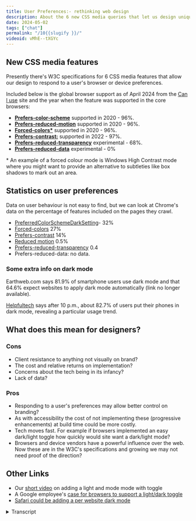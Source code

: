 ```yaml
---
title: User Preferences:- rethinking web design
description: About the 6 new CSS media queries that let us design unique experiences according to the preferences the website visitor sets in their device or browser.
date: 2024-05-02
tags: ["chat"]
permalink: "/10{{slugify }}/"
videoid: vMhE--tXGYc
---
```


New CSS media features
----------------------

Presently there's W3C specifications for 6 CSS media features that allow our design to respond to a user's browser or device preferences.

Included below is the global browser support as of April 2024 from the [Can I use](https://caniuse.com/) site and the year when the feature was supported in the core browsers:

*   **[Prefers-color-scheme](https://developer.mozilla.org/en-US/docs/Web/CSS/@media/prefers-color-scheme)** supported in 2020 - 96%.
*   **[Prefers-reduced-motion](https://developer.mozilla.org/en-US/docs/Web/CSS/@media/prefers-reduced-motion)** supported in 2020 - 96%.
*   **[Forced-colors\*](https://developer.mozilla.org/en-US/docs/Web/CSS/@media/forced-colors)** supported in 2020 - 96%.
*   **[Prefers-contrast:](https://developer.mozilla.org/en-US/docs/Web/CSS/@media/prefers-contrast)** supported in 2022 - 97%.
*   **[Prefers-reduced-transparency](https://developer.mozilla.org/en-US/docs/Web/CSS/@media/prefers-reduced-transparency)** experimental - 68%.
*   **[Prefers-reduced-data](https://developer.mozilla.org/en-US/docs/Web/CSS/@media/prefers-reduced-data)** experimental - 0%

\* An example of a forced colour mode is Windows High Contrast mode where you might want to provide an alternative to subtleties like box shadows to mark out an area.

Statistics on user preferences
------------------------------

Data on user behaviour is not easy to find, but we can look at Chrome's data on the percentage of features included on the pages they crawl.

*   [PreferredColorSchemeDarkSetting](https://chromestatus.com/metrics/feature/timeline/popularity/3581)\- 32%
*   [Forced-colors](https://chromestatus.com/metrics/feature/timeline/popularity/3870) 27%
*   [Prefers-contrast](https://chromestatus.com/metrics/feature/timeline/popularity/3869) 14%
*   [Reduced motion](https://chromestatus.com/metrics/feature/timeline/popularity/4364) 0.5%
*   [Prefers-reduced-transparency](https://chromestatus.com/metrics/feature/timeline/popularity/4635) 0.4
*   Prefers-reduced-data: no data.

### Some extra info on dark mode

Earthweb.com says 81.9% of smartphone users use dark mode and that 64.6% expect websites to apply dark mode automatically (link no longer available).

[Helpfultech](https://helpfultech.net/dark-mode-usage-statistics-2024.html) says after 10 p.m., about 82.7% of users put their phones in dark mode, revealing a particular usage trend.

What does this mean for designers?
----------------------------------

### Cons

*   Client resistance to anything not visually on brand?
*   The cost and relative returns on implementation?
*   Concerns about the tech being in its infancy?
*   Lack of data?

### Pros

*   Responding to a user's preferences may allow better control on branding?
*   As with accessibility the cost of not implementing these (progressive enhancements) at build time could be more costly.
*   Tech moves fast. For example if browsers implemented an easy dark/light toggle how quickly would site want a dark/light mode?
*   Browsers and device vendors have a powerful influence over the web. Now these are in the W3C's specifications and growing we may not need proof of the direction?

Other Links
-----------

*   Our [short video](https://www.youtube.com/watch?v=eZTB4rH7Wh8) on adding a light and mode mode with toggle
*   A Google employee's [case for browsers to support a light/dark toggle](https://www.bram.us/2024/04/13/what-if-you-had-real-control-over-light-mode-dark-mode-on-a-per-site-basis/)
*   [Safari could be adding a per website dark mode](https://www.xda-developers.com/apple-adding-per-website-dark-mode-safari/)

<details>
<summary>Transcript</summary>

\[00:00:05\] **Nathan Wrigley:** Welcome to the No Script web show about modern web design, where we look at what we can build today with minimal software and skills. Today we’re talking about the new CSS media queries that let us design unique experiences according to the preferences website visitors set in their browser or device.

This is relatively new and increasingly popular, but it also challenges the way we have traditionally approached web design. So David. Are you feeling challenged?

\[00:00:35\] **David Waumsley:** Yeah, I’ve been really challenged actually. a little while back I did a, short video on light and dark mode and it opened up so much about being able to, or actually in our case, not being able to use, I.

some of the new CSS properties for that. yeah. But we did agree though that you would not call me challenge, but call me special from now

\[00:00:58\] **Nathan Wrigley:** on.

\[00:00:59\] **David Waumsley:** You are special,

\[00:01:00\] **Nathan Wrigley:** David. Okay. that’s absolutely fine by me. I guess the interesting thing here is that we really are heading into a new era where it’s possible for the person viewing the webpage to have some sort of, some ability to change various things in the past until almost.

Let’s say now what is what you get. dear viewer, I’m gonna serve you up a website and this is what you’re gonna see. But now we’ve got the option to, to interact with that a little bit, which makes life a little bit more interesting, maybe a little bit more challenging. Shall I show our webpage so that we can begin this episode properly?

\[00:01:40\] **David Waumsley:** yeah. The show notes. I agree. we started this show really, I guess on the premise that, Everything had changed and we were looking at intrinsic design and we were looking at how we had to give up the idea that we would be setting our designs to some fixed width or something. It had to be squishy.

And I think this is, on a similar vein, we now have to give up the idea that perhaps we’re choosing the colors that everybody’s gonna get or even the interactions, So I think, we’re having to get a little bit more abstract all the time, or a little bit more removed away from traditional, print design all

\[00:02:19\] **Nathan Wrigley:** the time.

Yeah. I guess SAS apps and things like that have had bits of this for a while, haven’t they? you’ve been able to tweak the way that, so for example, Facebook looks in certain ways and what have you. but it’s coming under the banner of user preferences and the idea being that anybody can decide a whole bunch of different things, and it’s not just.

the light and dark mode, although that was covered in the previous episode nine. By the way, if you want to follow the show notes for this, our website is no script show and then you just append the number of the episode after the forward slash So this will be, episode 10, so it’s no script show, slash 10, and you can see that on the screen right now.

So shall we begin with these new CSS media features then? Yes, we’ve got six of ’em

\[00:03:08\] **David Waumsley:** and we’ve listed them here. And the first one we know about because that’s what we’ve just been talking about, which is prefers color scheme, where we can set things to dark or light mode so we can do a separate design for dark and light with this, and perhaps in the future, certainly in the spec for no preference at all.

So we could have three alternatives. Plus what we regularly will theme, So we’ve got that.

\[00:03:36\] **Nathan Wrigley:** We’ve got, can I just pause you there just for one moment? So I can see that we’ve got a link here, which is, we’ll probably click on in a minute, but you’ve got this supported in 2020 and that comes from, can I use, and then what’s this, 96% that’s next to it.

it seems like quite a high. Yeah. Sorry.

\[00:03:53\] **David Waumsley:** Yeah, for those, yeah. So this is, can I use, has given us the percentage rounded up. I haven’t put the dots. Something, as it presently stands where we’re in April, 2024. so that’s, the browsers who. supporting these different features. So yeah, 96% and of course it’s higher with, can I use, if we look just at the UK or us with that, and I’ve put supported since 2020 because that’s when all the core browsers we were talking about, baseline before, and it, would it meet all of those core browsers there.

the next one, shall we just, we will list them all out, shall we? One is, yeah. Let’s list them out and then explore. Yeah. Is preferred reduced motion where we can decide whether we are going to include some of the animations that we might put into, whether we just make animations, something that.

Only those people who are specifically not set a preference for. I think, again, this is pretty similar statistics on this one. So it’s again, at 96% been supported in the core browser since 2020. And we have forced colors, which I oddly I didn’t even know about this one. Nope. And no, and this again, it’s been out for the same length of time.

It has the same can I use and. It appears to be used quite a lot, but it’s, referring to, or at least the MDN records gives us something. An example of it might be Windows High Contrast Mode, where if somebody set that up, then we might need to have some other styling. So for example. And it’s the one that they use.

it will make all the drop shadows, the subtle drop shadows evaporate. So if we wanted to section out an area, we might need to put a clear border around it for those people who have chosen to have a, false color with a theme,

\[00:05:53\] **Nathan Wrigley:** I. And is this something that’s, ’cause I noticed you’ve got a little asterisk next to that one, which then is highlighted, be below.

You gave an example of Windows, high contrast Mode. Now I’m not familiar with that because I have a Mac. is that some sort of setting that you set up in Windows to say, I, for the eyesight that I’ve got, I would prefer everything to be really of, a high contrast across the whole os.

So it’s not just in the browser, it’s on everything that Windows shows you.

\[00:06:23\] **David Waumsley:** Do you know what, this is where I’m a bit under prepared with this one. Okay. Because I do know there are some themes that you can put on, ’cause I, played around with those and there’s a really kind of high contrast theme I think in there as I understand it, that you could just pick, there are other ones, so you could just overwrite basic colors.

So I think it is that, okay, that’s okay. It’s one to explore. It’s okay. Yeah. There’s things, for us to learn as well. Okay. Okay. And there’s also prefers contrast as well, which may be a separate setting on, that one. So, we’ve got the, oh, sorry, I’ve skipped over one here. I’m looking at other notes.

So we’ve got force colors, which is asterisk, which is the one where that could apply when someone set up a theme that would make sense and prefers contrast, which I believe is a setting that you might choose. To go across all boards, without a theme if you like. Okay. So I think that’s the separation between those two.

And they, sorry, can I just

\[00:07:21\] **Nathan Wrigley:** drill down into that? So forced colors is, where you, are enforcing a predetermined set of colors that, that, you want to be there and prefers contrast is a bit more ephemeral. It’s a bit, okay. we want high contrast, but we’re not specifying the color palette.

\[00:07:40\] **David Waumsley:** Yeah. Okay. I think that’s the case. Yeah. We should have been a bit more prepared with this one, but I do know there’s themes in windows where you could force those kind of colors, and I think the height prefers contrast is just a setting that you might just generally want in the same way that you have setting that increases your font size across, The board uhhuh. and then we’ve got re prefers reduced transparency. Oh, I didn’t cover the contrast. That’s at, 97%. Yeah. And again, this is supported a bit later. That’s 2022 prefers reduced transparency. It’s still experimental. But, it’s only not supported in Firefox and Safari as we’re talking about this, so it’s still got a 68%.

Can I use? you can, people are still using that. And what that is totally experimental is the last one, which is prefers reduced data. And that’s only available behind a flag, I think in Chrome. Okay. Or edge. Edge and, odd, oddly opera, which isn’t counted as one of the core. So they’ve all got it ready to go behind a flag.

But yes, the reduced data is. A way of us being able to say someone slicks that as their preference. Then how we might honor that might be by. Not loading some custom fonts, being able to just use, say, fonts instead. So if they’ve chosen that we, don’t load that or we don’t load some big images or video or something like that, or serve something as an alternative to that.

So

\[00:09:20\] **Nathan Wrigley:** shall we just very quickly dip into each of these links one at a time and just read the top paragraph? ’cause it might even educate us. Yeah, sure. Bits that we missed, okay. So we’re gonna go for the first one, which is prefer. Prefers color scheme, and we’re gonna end up on the M-D-M-M-D-N web docs.

And it says here, the prefers color scheme CSS media feature is used to detect if a user has requested light or dark color theme. So it’s binary, on or off. A user indicates their preference through an operating system setting. EG light and dark mode. I don’t know if you have ever implemented this, but I’ve got dark mode set across the board on every device that I own.

This is a fairly recent development for me, and it’s largely born out of my lack of battery life on a phone. That was the first thing that Dr. Drove it and I realized that I was saving. Battery by having the black screen instead of the light screen, ’cause you’re not like illuminating the pixels. And it made a real difference.

But then I started to explore what it was like on the Mac, and then I started to hear all sorts of things about, the environmental impact because it’s using less battery power. Is there is an impact on that and it’s in, on my Mac. it works. Some things, are obviously not honoring it.

We’ll probably see some things in a moment that don’t honor it, but on the whole, as you can see here, I don’t know if you’ve got yours switched off. This webpage to me looks like this. It’s black over where you are. Have you got this as black or as white? If you don’t have that switched on. Yeah,

\[00:10:53\] **David Waumsley:** I have no preference set, so I get white and I get it.

Also if I set it to light as well. So there is one thing in that, that it actually is not a complete spec because it does give us an option to put in some code that we’re going to have to start it for people who set it to dark, to set it specifically to light. but light and no preference tend to go together at the moment.

But in the future, there may be spec four. it’s not supported in the browsers at the moment, but for no preference.

\[00:11:26\] **Nathan Wrigley:** Yeah. Okay. alright. Okay, let’s go to the next one then. But that was, gave us a bit of an overview. So this is prefers reduced motion. I think you covered that probably. but it says here, the prefers reduced motion CSS media feature is used to detect if a user has enabled a setting on their device to minimize the amount of non-essential motion setting is used to convey to the browser on the device that the user prefers an interface that removes, reduces or replaces motion.

Based animations, and I know that there are some people that I know who really suffer when they look at animations on websites that it actually causes something akin to, being on a fairground ride or something like that. You either get this real sense of nausea from it. I, do not have this at all.

I could watch any amount of motion on a screen and it wouldn’t interfere with me at all. But I know that this really does make people feel quite unwell, which is. Which is interesting. anything to add to that?

\[00:12:27\] **David Waumsley:** No, nothing but people can have it temporarily where they, often something with an ear infection can throw out people’s balance and they find it very difficult then to cope with anything that’s moving around on a page.

I.

\[00:12:40\] **Nathan Wrigley:** Yeah. But that’s a really interesting one that there’s, a medical aspect to that. Yeah. Which is you can very rarely say that about, web design, that they’re gonna have some impact on people’s actual, physical state. Okay. Forced colors. Let’s just run through these quickly. I. Forced colors, is used to detect if the user agent has enabled a forced colors mode where it enforces.

So here we are a user chosen limited color palette on the page. An example of a forced colors mode is windows high contrast mode. Okay, shall I move on to the next one? Okay, just quickly nipping through these prefers contrast, is used to detect whether the user has requested the web content to be presented with a lower or higher contrast.

So I’m a little bit unsure about what the actual difference with forced and prefers is. Yeah.

\[00:13:33\] **David Waumsley:** Yeah. Yeah. Okay. I, think, I got it right. Just having a quick Google search here does look like on the contrast themes that you can have. So I think the force colors is because the force schemes will force their own color.

Okay. On the, okay. and I think the high contrast is simply just a, generally boosting up your contrast across all sites, but generally it will deliver. Got it. Got it. The site as it is where the, themes, I think as I’ve only tested it out once and it was a very uncomfortable experience when I put it on one of their dark themes, I put it on, it was difficult to, for me to view some of the websites because,

\[00:14:09\] **Nathan Wrigley:** okay.

\[00:14:10\] **David Waumsley:** they did, we’ve gone for subtlety a lot more these days. We have these kind of drop shadows to mark out little areas and we think that’s really wonderful, but they just obliterated. As soon as you go into one of these themes, you just, Yeah. You can’t tell what the area is.

\[00:14:23\] **Nathan Wrigley:** Yeah. Yeah.

okay. So that’s, highlighted that. So we know that one is a bit more profound than the other, let’s put it that way. Okay. prefers reduced transparency, is used to detect if a user has enabled a setting on their device to reduce. The transparent or translucent layer effects used on the device.

Switching on such a setting can help improve contrast and readability for some users. Okay. Anything to add to that, or shall I go on?

\[00:14:49\] **David Waumsley:** No, nothing. We do use a lot of opacity on things, and again, it’s this sort of subtlety, which, you know. Some people just can’t see it, can they? So they want that reduced.

Yeah.

\[00:14:59\] **Nathan Wrigley:** yep. And then this one, which is prefers reduced data, is used to detect if a user requested that web content consumes less internet traffic. And obviously the links you’ll be able to find on the show notes and, really we’ve just. Literally scratch the surface because each of these pages will give you information not only about where it’s supported, but how to implement it along with code snippets and, what have you.

So there they are on no script show slash 10. Okay. So should we move on from there or do you want to explore that more? Yeah.

\[00:15:33\] **David Waumsley:** There’s, some extra statistics that, let’s talk about the statistics. ’cause there isn’t much available If we want to know about a user’s behavior, as far as I know, I’d love it if somebody told me otherwise.

But we can, and we’ve listed out the, Google’s own data, which is, what is browser is finding are features that have been included on the pages that they crawled.

\[00:15:57\] **Nathan Wrigley:** Okay, so are you basically saying that the number that we’re showing on the screen, so this one for example, is showing 32%. They’re saying that on 32% of the websites that they’re crawling, they’ve detected this.

Somebody has implemented, gosh. 32% that. Wow. Okay.

\[00:16:14\] **David Waumsley:** I know. And it doesn’t, really surprise me actually now because I’ve just become aware after a long time of not that dark is quite popular. More than I thought. But actually the next one, so our forced colors, which is, if we’ve got it right, is all about people who are choosing a theme.

It seems that people are. According to Crows, if we’ve understood it correctly, the 27% of people, so 27%

\[00:16:43\] **Nathan Wrigley:** percent of

\[00:16:44\] **David Waumsley:** websites

\[00:16:44\] **Nathan Wrigley:** or pages, right? So 20% of shipped websites, things that you can go and browse on the internet, have the capability to force. You can. You can. Yeah. Or, to they honor it.

\[00:16:58\] **David Waumsley:** You know they’re going to,

\[00:16:59\] **Nathan Wrigley:** yeah. That’s a better way of saying it. Yeah. Nice. Wow, that’s actually staggering. Yeah. I would’ve thought that number would’ve been in the low single digits. Yeah. but that just shows essentially what a, bad web, a bad website designer I am, these things have gotten lost.

and yet there they are. 27% of websites have been shipped with this so that it can be honored. Sorry, of inter, so anyway, I should say preferred color scheme, dark setting. That was 32% forced colors, 27%. You carry on down the list if you like.

\[00:17:34\] **David Waumsley:** Yeah. and the next one is preferred contrast coming in at 14% or 14% of pages that they crawl.

Have some code in there that is honoring that. contrast preference, reduced motion. Now we drop down quite a lot to, 0.5%. For that, and that’s rounding up on that one. So that isn’t being used much ’cause it’s newer and not so well supported, Prefers reduced transparency. We’ve got 0.4% and finally we’ve got nothing for prefers reduced data because it’s experimental and it’s only behind flags.

So

\[00:18:15\] **Nathan Wrigley:** I love what you’ve written there. Prefers reduced data. No data. that’s ideal. That’s the way it should be. but okay. That shows a precipitous drop. So the, color, the col, the bits and pieces with the coloring of the website, the dark, the light. The force color, the prefers contrast.

That’s, been taken up. that is started to ship and is now, it’s getting to be in the sort of high 30, sorry, the, low thirties in some cases, but the motion ones. The transparency one. In this case real. This is new. Nobody’s going for that yet, but we know at least that it’s available in most of the browsers so it could start to become an important topic in the near future.

\[00:19:00\] **David Waumsley:** Yeah, I’m surprised the reduced motion isn’t supported so much because it’s been around for quite a while in terms of the call support and in my circles, it seems to be talked about quite a lot about using animation and an awareness generally of accessibility and wanting to, not give people problems.

So I’m surprised that’s a low. I hope we’re interpreting these figures, but there’s not much on it from the users. Point of view, knowing user’s behavior. The, we’ve only got, if you like, what fellow developers are putting into their code as some indication about what’s growing and,

\[00:19:33\] **Nathan Wrigley:** but I guess the motion one.

I’m trying to think of my recent browsing history, and I am really struggling to think of something that I’ve looked at in the last week where there was any animation at all. Ah, the majority of where I end up, so it’s newspapers, it’s web design, tutorials, things like that. There isn’t anything in that I can think of as animation, so I just wonder if.

The message about let’s, should we just not bother with animation? Because is it really needed? I wonder if that message is coming across and so people are just not implementing it because there’s not a lot to implement. There’s not a lot to switch on or switch off ’cause they’ve foregone the option to have animation.

I don’t know. I’m pure guesswork. Yeah, it’s a really good point because

\[00:20:18\] **David Waumsley:** I think people are more conscious about adding it, but I thought it might be included. even on. Our site. There’s a bit of animation. In fact, if you would go to the, there’s a little back to the top scroll button, and if you click on it, it animates, scrolls up.

You can, in fact, you could probably do it if you scroll down on there. Scroll down to the bottom. to the bottom, just right there. Click that. Yeah. Yeah. And that’s, there it is. scrolling up with some animation. Now actually, if you had your preference set, it wouldn’t do that because I actually have included the code already.

To, if it’s, only there, if there’s no preference, if you said that you don’t want motion, it’ll go so to the top. Straight to the top, right? So I imagine even if you are right, which I think is interesting, that’s probably coming into play as well. But I think simple things like that are often built into a lot of sites, and I would suspect it’s one of those things where you would want to use this.

To get rid of that for those people. Yeah. Specifically don’t want any animation, but, yeah.

\[00:21:19\] **Nathan Wrigley:** can I just ask you, because I know that you are implementing some of these bits and pieces, and it might be curious for the, listener or the, the viewer depending on where you come in. so how, are you actually implementing that?

So you mentioned that you put in the code for the, let’s say, reduced motion. Yeah. what does that look like? Where does it sit? How complicated is that to implement? And also how does the user actually set it? How do you, as a user of webpages, how do you say, I want no motion, please. How do you,

\[00:21:49\] **David Waumsley:** this is the thing.

You have to put that in your. I don’t know if it’s in the browser settings. I think this has to be in your device for this. It is just showing how little we are prepared for this. in terms of me being able to implement it, it’s very easy. I just need to put that in this particular media query. In fact, now you put me on the spot ’cause I’m just quickly trying to search now for my code on that.

No, it’s okay. We can

\[00:22:14\] **Nathan Wrigley:** probably go to the, oh look, isn’t that interesting? The MDN pages, which we showed a moment ago, respected my dark mode, but the Chrome platform status page, which we just clicked on, has not, it’s decided to show me it, in white. So yeah. Okay. That’s, that’s interesting. Sorry, I was buying you a bit of time there, David.

\[00:22:34\] **David Waumsley:** Yeah, it’s no good ’cause I still haven’t found it in my code, but it was a very simple thing to just wrap that in. basically I think I put it in a media query that was saying, has no preference, then put the scroll animation in there. and that’s, it’s as simple as that, but that’s fine.

\[00:22:51\] **Nathan Wrigley:** Yeah, the purpose of today wasn’t to explain how to do it, it was more to illustrate the fact that these things are, available and, yeah, become more important in the future.

however, they are, discovered by the user browsing the website. Do you wanna go on to, the bit at the bottom about more dark mode, or have you got more to say on that?

\[00:23:08\] **David Waumsley:** Yeah. Yeah, no, I, think that’s it. I think I was right with, it’s a device only rather than a browser that you can set for no motion.

But I could be wrong on that. Maybe browsers will start introducing that. yeah, there is some extra information ’cause that’s all we could really find about users’ behavior rather developers. And we’ve got a couple of quotes and I dunno how reliable they are, but you can go and check ’em out for yourself.

So we’ve got earth, web. Who are saying, maybe you can read that out there. Yeah, so Earth

\[00:23:39\] **Nathan Wrigley:** Web, the, website there, a quote that David’s found is, 81.9%, they call it 82% of smartphone users use dark mode. And that 65%, 64.6 expects expect websites to apply dark mode automatically. That figure. Seems so far skewed to that side with the experience that I have in my life.

Yes. so I’m not gonna contest whether it’s valid or not. I’m sure that they’ve done the, polling and the research, but if I was to tell you about the people that I’ve interacted with over the last week or month. Almost nobody on their mobile device that I know has, even an inclination of what dark mode or light mode is.

and everything is just in the default that the, the device ships with. but I know for my part, I have implemented that. So I am in that 65% there. but they seem surprisingly high to me. Yeah, and I’ve

\[00:24:44\] **David Waumsley:** seen another, about specifically looking to people like us, people who build sites or developers, and that kind of, then it’s really high eighties, maybe even reaching nineties that I’ve seen of people who prefer dark mode, which of course is something that if you work is something like VS code to do the actual coding, you’re gonna get a default.

And I, I don’t know anybody who codes these days in. a light mode. But, so yeah, it is a surprising statistic. the only, I’ve only got one other site which went out last year where I’ve implemented dark mode and I thought we’re moving towards this. I keep hearing more and more about this.

And, I’ve got all I’ve got to go on as the statistics from that is my own observations by looking at Microsoft’s clarity. Where does screen recordings? Yeah. So that’s the only thing. And I have looked through, hundreds of these screen recordings over the time and my. Estimate would be somewhere over 10% have come in and, but probably still under 20% have come in on dark mode.

I, to this point, I, there’s a toggle to this point. I haven’t seen anyone swap. Use that to swap their preference. Interesting enough. Interesting. But the, but that’s much lower than what you would hear. there’s various statistics on this about promoting dark mode, which are always high, but it’s, that’s quite low.

But when I think about it, that would be expected because this website we know is for. middle-aged people plus who are in the UK and primarily coming in on desktops. yeah. Yeah. So I think it’s skewed to the lower end naturally, if our, an anecdotal evidence is that it’s a big trending thing, I think amongst people, younger people.

Oh, from the mobiles. Okay. So

\[00:26:41\] **Nathan Wrigley:** yeah, that’s an interesting point. So the demographics, the age, demographics in particular might be playing a part. Also, I, we were talking before we hit record, there isn’t really a, apart from doing it in the os, so on Mac, os, windows or Android or iOS, where you can set this up and you hope that the, the browser inherits that there isn’t really yet a.

A universal way of doing this within a website. There, there’s this kind of toggle thing, which I’m seeing more. So top right there’s a little slider, essentially it’s a little toggle button that goes right, yeah. Or left. And it’s got a picture symbol of a moon, symbol of a sun. And you switch it on and off, but that’s not everywhere.

And on some, even some big websites, even governmental websites, you don’t see it. So there isn’t yet this thing. Sometimes it’s buried in the footer. There’s no universal way of doing it. And actually I do wonder how reluctant people would, let’s say we set on the toggle in the top right. I do wonder how willing web developers will be and companies will be to give up that much real estate in the most important bit of the website.

For that toggle, because that’s where your, I don’t know, your contact us button goes or maybe your logo or something like that. So anyway, time will tell. Yeah,

\[00:27:57\] **David Waumsley:** I’ll just quickly cover this other from Helpful Tech. They say after 10:00 PM about 82.7, percent of users put their phone into dark mode.

and I think that’s interesting because, my only real experience with. Technology that kind of automatically does that is sat navs. they, yeah, they tend to do that. And, I think, yeah, that’s probably very likely. I, you touched on something which I covered in my short video, before that, and we were, we’ve been talking about this on, I guess we should bring it in.

there is, As I was trying to implement our light and dark mode for the, redesign of the site, I decided that we must have a toggle because it’s okay honoring those preferences that are set in someone’s device or their browser, but they may not always want it, and if they have got it set, they might not like the dark mode.

You’ve given someone right, right on your site, and they may at different points in the day. Or different types of content want to swap. So we end up with the toggle and suddenly we have a dilemma because something which we could do with CSS, honor those people’s preferences if we want to toggle them. It, you’re gonna have to do that on a page by page basis to make the CSS that we’ve been given work. And that’s a terrible experience. So we then end up using JavaScript to store site-wide disc, preference that you’ve set, so you can turn it off and know it’s there and have the control. So we get into this and then this becomes an argument.

By a Google employee called Bramos Van Dam. It’s not in the notes here, but he has put forward a little test of a. A button that you can have in the browser. He’s been making the argument for a couple of years that this should be, the toggle button, should be a feature on a side by side basis that should be in your browser rather than every website having to reinvent the wheel, put this extra code in,

\[00:30:00\] **Nathan Wrigley:** so the something equivalent.

So if you look on my. screen here. I’ve obviously got A load of chrome extensions here. But to the right of them are, these are browser based things. They look like extensions, but they’re actually coming from the browser. So it’s, toggling on and off the, sidebar and things like that.

His suggestion is something like this, right? That you would have a, button maybe up here in the browser and you’d click it. Click it again, on off. Dark mode, like mode, dark mode like mode. And the browser would take on the responsibility of remembering that on the no script show website you want dark.

So when you come back you’re just good to go. And that feels nice as well because that could ship, that’s one of the settings that could sync between devices. So if you’ve got Brave, I’m using Brave. if you’re using Brave on a mobile phone and another computer. It would sync that data and be able to transfer it so that your experience is the same wherever you go.

That seems like the right way of doing it. Yeah.

\[00:31:01\] **David Waumsley:** Yeah. And also, since finding that, I also discovered, and this is some time back, but there is an article in its link below on our other links on the show’s website, but Safari a couple of years back 2022, there was talk coming out that they were considering putting this very thing into Safari browsers.

So I do think it does seem logical that they will provide this choice. It. Following the people I follow now, a lot of people have implemented light and dark modes and realized on their own designs that just leaving it to a browser or device setting isn’t enough. You need to be able to give people a toggle, and as soon as you get the toggles, you get that extra code.

You also get another issue with some, logos, and I’ll talk about this in a short video because suddenly you want a light and a dark mode. and you maybe have to serve up again with JavaScript, that, or do it with a background image. But with an SVG, you can include the prefers. Color scheme and you can change your SVG to respond.

Yeah. So it’d be wonderful if we can just get it down to HTML and CSS being able to, and let the browsers do the toggle for us all.

\[00:32:13\] **Nathan Wrigley:** Yeah. Yeah. I guess one of the things is that, so I’m just gonna scroll back up the page. So just in, in this show, we’ve covered, color schemes, reduce motion force colors, contrast transparency data, that’s quite a lot of toggles.

if that were to be on the website, the whole of. Discuss a whole area of toggles that you’ve gotta toggle on and off, make decisions. And if you just set that up in the browser, you know the, maybe the first time you install it, that’s part of the onboarding experience. do you typically like large light or dark?

Do you typically want reduced motion, et cetera? Then that being handled by the browser, in every case, in every single one of those feels like the right way. To begin that journey?

\[00:32:57\] **David Waumsley:** yeah. I wonder, the light and dark one is because I think it’s come up. all of these things you should be able to find in your device or your browser anyway, the ones that are listed, of course, it’s now with the light and dark on a site by site basis that you decide to, so I, think if you went for no data, you wouldn’t decide that you wanted that on a site by site basis.

Yeah. and the same as contrast. So I think it’s the light and dark mode that stands out as something different where, our behavior dictates that actually we want to be able to choose. yeah. But on a side by side basis, where the others, I’m not sure, I think they could be set in the, I. In your settings then be good.

yeah. if you do have an issue with motion, then you’ll, want all of your websites. You probably want that

\[00:33:44\] **Nathan Wrigley:** everywhere. Yeah, exactly. I think that was what I was trying to say. I probably didn’t communicate it very well, but, yeah. Okay, so we’re on the 38 minute mark.

Shall we just wrap up with these pros and cons? Do you wanna go through that of what it means for people working. Building website. Yeah,

\[00:33:58\] **David Waumsley:** exactly. There was just maybe, I think we’re both agreed on this one, but what we might get, I think it’s worth trying to implement some of these things, but what we might get is the client’s resistance on the con side here of doing anything that’s not visually on brand.

\[00:34:14\] **Nathan Wrigley:** Yep.

\[00:34:14\] **David Waumsley:** Yep. that we might be some cost, versus relative returns on implementation if we all have to do and concerns about this is tech in its infancy, which I think when we’re having this debate about the, whether we should be having a switch in our browsers to switch from dark and light mode, I think it shows us how we are in an infancy with that one.

And as we were showing in, there’s a lack of data about our actual. Users are behaving. But I think the counter to that, is the thing that I’ve put on the pro, which would be responded to a user’s preferences, would probably allow us to control the branding better, because if users are going to increasingly override it with themes that they get from their browsers because they get used to that.

Or they’re just setting things up, then you lose your control over your branding anyway. You might think it’s fine ’cause it works on yours. So I think it’s a way of doing that. I think when it comes to. the cost of these things. I think it probably as a lot of these fall under accessibility in some form or another, then implementation early on is probably going to save extra cost later.

Retro fitting is more expensive than just doing it at the start. Always. Yeah. Yeah, exactly. And I think that’s it. And I think in some ways we, can already see, we didn’t actually look at. Did we look at any of those growing statistics? It does look like everything’s on the growth. We’re moving to a more, user preference based.

web, I think.

\[00:35:46\] **Nathan Wrigley:** Yeah. Some of the links that we have on this page link to the Chrome documentation and their polling, as we said, the pages, yeah. The graphs are always, inexorably rising up. They don’t seem to be going down. So this is a trend without a doubt. Yeah. Sorry, interruption. Yeah.

\[00:36:02\] **David Waumsley:** No, and I think there’s more people these days who will know about things that are already.

Most of the browsers are reading mode where you can just wipe out all of the design anyway. So I think people are, getting smarter and I, it does to me, I dunno about you. It feels like with a lot of things we are moving away from, I. How we used to look at the web, particularly, people who paid us to design websites were because they were marking out their space in this new area to do their marketing and print was what everybody knew.

Where I think where this moves us a little bit back to the fact that, the web is still, this kind of information sharing platform. Yeah. And we need to provide whatever we are selling within that framework and be part of the general web so we can give. Use us, the experience we have to fit in, if you like, with yeah.

The, direction. So I think, yeah, there’s, a big change. that’s it really. there was so much more we could have talked about in this one. I think there’s a bigger debate about the light and dark mode, but, I. I think we, this is probably, we talk long enough.

\[00:37:09\] **Nathan Wrigley:** we’ve certainly supplied information.

it is pretty clear that there’s a lot that we really don’t know. but it is cutting edge. But I think what we can definitely take out of this is that this is here, it’s available, people are beginning to use it, and in some cases are using it. Not quite as a, majority, but it’s fast approaching a majority.

And, and so yeah, go and look at the show notes. Like I said, no script show slash 10 for the 10th episode. You can find all of the links there and go and explore for yourself and start having that conversation with your clients. Are we done? Yeah, we’re done. Yeah. Okay. In which case I’ll say I’ll see you on episode 11.

Thanks David. Yeah, thank you. Bye-Bye bye-Bye.
</details>
